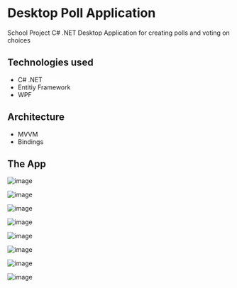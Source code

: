 # Desktop Poll Application
School Project
C# .NET Desktop Application for creating polls and voting on choices

## Technologies used
* C# .NET
* Entitiy Framework
* WPF

## Architecture
* MVVM
* Bindings

## The App

![image](https://github.com/younnes-chebli/desktop-poll-application/assets/106768273/a16b6eb6-7da4-46cf-a5a8-3d5cebb15e82)

![image](https://github.com/younnes-chebli/desktop-poll-application/assets/106768273/100c237e-8ad5-446a-8aa4-2b1514f5a285)

![image](https://github.com/younnes-chebli/desktop-poll-application/assets/106768273/69c14748-110c-4959-80d5-c669c6c25614)

![image](https://github.com/younnes-chebli/desktop-poll-application/assets/106768273/77953d3a-b53f-4d15-ad3c-c00cb85b89dd)

![image](https://github.com/younnes-chebli/desktop-poll-application/assets/106768273/7ec962f3-4ada-4e98-bdce-471993847336)

![image](https://github.com/younnes-chebli/desktop-poll-application/assets/106768273/788750c6-f945-4611-a24d-754ccc54d515)

![image](https://github.com/younnes-chebli/desktop-poll-application/assets/106768273/b6cf422c-feee-4dac-8a2b-ffde5c6927e4)

![image](https://github.com/younnes-chebli/desktop-poll-application/assets/106768273/b8ab2030-e1c1-4fa8-9e0a-2a275f65bc77)


